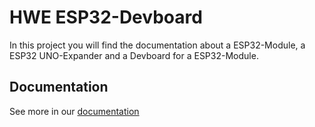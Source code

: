 # HWE ESP32-Devboard

In this project you will find the documentation about a ESP32-Module, a ESP32 UNO-Expander and a Devboard for a ESP32-Module. 

## Documentation
See more in our [documentation](https://github.com/Skh4rf/HWE-ESP32/tree/main/doc/Metzler_Rupp_ESP32-Devboard_Doku.pdf)